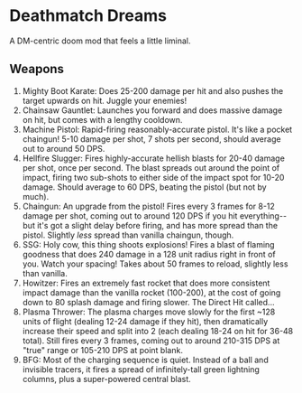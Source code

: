 # Deathmatch Dreams

A DM-centric doom mod that feels a little liminal.

## Weapons

1. Mighty Boot Karate: Does 25-200 damage per hit and also pushes the target upwards on hit. Juggle your enemies!
2. Chainsaw Gauntlet: Launches you forward and does massive damage on hit, but comes with a lengthy cooldown.
3. Machine Pistol: Rapid-firing reasonably-accurate pistol. It's like a pocket chaingun! 5-10 damage per shot, 7 shots per second, should average out to around 50 DPS.
4. Hellfire Slugger: Fires highly-accurate hellish blasts for 20-40 damage per shot, once per second. The blast spreads out around the point of impact, firing two sub-shots to either side of the impact spot for 10-20 damage. Should average to 60 DPS, beating the pistol (but not by much).
5. Chaingun: An upgrade from the pistol! Fires every 3 frames for 8-12 damage per shot, coming out to around 120 DPS if you hit everything--but it's got a slight delay before firing, and has more spread than the pistol. Slightly *less* spread than vanilla chaingun, though.
6. SSG: Holy cow, this thing shoots explosions! Fires a blast of flaming goodness that does 240 damage in a 128 unit radius right in front of you. Watch your spacing! Takes about 50 frames to reload, slightly less than vanilla.
7. Howitzer: Fires an extremely fast rocket that does more consistent impact damage than the vanilla rocket (100-200), at the cost of going down to 80 splash damage and firing slower. The Direct Hit called...
8. Plasma Thrower: The plasma charges move slowly for the first ~128 units of flight (dealing 12-24 damage if they hit), then dramatically increase their speed and split into 2 (each dealing 18-24 on hit for 36-48 total). Still fires every 3 frames, coming out to around 210-315 DPS at "true" range or 105-210 DPS at point blank.
9. BFG: Most of the charging sequence is quiet. Instead of a ball and invisible tracers, it fires a spread of infinitely-tall green lightning columns, plus a super-powered central blast.